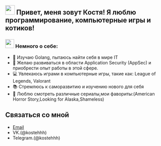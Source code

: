 <h2> <img src="https://emojis.slackmojis.com/emojis/images/1588315024/8823/hyperkitty.gif?1588315024" width="30"> Привет, меня зовут Костя! Я люблю программирование, компьютерные игры и котиков!
 



###  <h3> <img src="https://emojis.slackmojis.com/emojis/images/1621024394/39092/cat-roll.gif?1621024394" width="28" /> Немного о себе:</a></h3>
- 🌟 Изучаю Golang, пытаюсь найти себя в мире IT
- 🎯 Желаю развиваться в области Application Security (AppSec) и приобрести опыт работы в этой сфере.
- 💻 Увлекаюсь играми в компьютерные игры, такие как: League of Legends, Valorant
- 📚 Стремлюсь к саморазвитию и изучению нового для себя
- 👀 Люблю смотреть различные сериалы,мои фавориты:(American Horror Story,Looking for Alaska,Shameless)




## Связаться со мной

- [Email](kostya.gromov.2000@inbox.ru)
- VK.(@kostehhh)
- Telegram.(@kostehhh)
  




